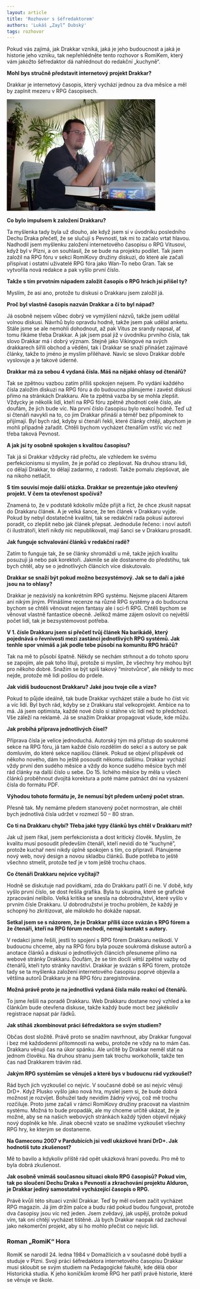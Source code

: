 ```yaml
---
layout: article
title: 'Rozhovor s šéfredaktorem'
authors: 'Lukáš „Zayl“ Dubský'
tags: rozhovor
---
```


Pokud vás zajímá, jak Drakkar vzniká, jaká je jeho budoucnost a jaká je historie jeho vzniku, tak nepřehlédněte tento rozhovor s RomiKem, který vám jakožto šéfredaktor dá nahlédnout do redakční „kuchyně“.

**Mohl bys stručně představit internetový projekt Drakkar?**

Drakkar je internetový časopis, který vychází jednou za dva měsíce a měl by zaplnit mezeru v RPG časopisech.

![](/5/romik.jpg)

**Co bylo impulsem k založení Drakkaru?**

Ta myšlenka tady byla už dlouho, ale když jsem si v úvodníku posledního Dechu Draka přečetl, že se slučují s Pevností, tak mi to začalo vrtat hlavou. Nadhodil jsem myšlenku založení internetového časopisu o RPG Vitusovi, když byl v Plzni, a on souhlasil, že se bude na projektu podílet. Tak jsem založil na RPG fóru v sekci RomiKovy družiny diskuzi, do které ale začali přispívat i ostatní uživatelé RPG fóra jako Wan-To nebo Gran. Tak se vytvořila nová redakce a pak vyšlo první číslo.

**Takže s tím prvotním nápadem založit časopis o RPG hrách jsi přišel ty?**

Myslím, že asi ano, protože tu diskusi o Drakkaru jsem založil já.

**Proč byl vlastně časopis nazván Drakkar a čí to byl nápad?**

Já osobně nejsem vůbec dobrý ve vymýšlení názvů, takže jsem udělal volnou diskusi. Návrhů bylo opravdu hodně, takže jsem pak udělal anketu. Stále jsme se ale nemohli dohodnout, až pak Vitus ze srandy napsal, ať tomu říkáme třeba Drakkar. A jak jsem psal již v úvodníku prvního čísla, tak slovo Drakkar má i dobrý význam. Stejně jako Vikingové na svých drakkarech šířili obchod a vědění, tak i Drakkar se snaží přinášet zajímavé články, takže to jméno je myslím přiléhavé. Navíc se slovo Drakkar dobře vyslovuje a je takové úderné.

**Drakkar má za sebou 4 vydaná čísla. Máš na nějaké ohlasy od čtenářů?**

Tak se zpětnou vazbou zatím příliš spokojen nejsem. Po vydání každého čísla založím diskuzi na RPG fóru a do budoucna plánujeme i zavést diskusi přímo na stránkách Drakkaru. Ale ta zpětná vazba by se mohla zlepšit. Vždycky je několik lidí, kteří na RPG fóru zpětně zhodnotí celé číslo, ale doufám, že jich bude víc. Na první číslo časopisu bylo reakcí hodně. Teď už si čtenáři navykli na to, co jim Drakkar přináší a téměř bez připomínek to přijímají. Byl bych rád, kdyby si čtenáři řekli, které články chtějí, abychom je mohli případně zařadit. Chtěli bychom vycházet čtenářům vstříc víc než třeba taková Pevnost.

**A jak jsi ty osobně spokojen s kvalitou časopisu?**

Tak já si Drakkar vždycky rád přečtu, ale vzhledem ke svému perfekcionismu si myslím, že je pořád co zlepšovat. Na druhou stranu lidi, co dělají Drakkar, to dělají zadarmo, z radosti. Takže pomalu zlepšovat, ale na nikoho netlačit.

**S tím souvisí moje další otázka. Drakkar se prezentuje jako otevřený projekt. V čem ta otevřenost spočívá?**

Znamená to, že v podstatě kdokoliv může přijít a říct, že chce zkusit napsat do Drakkaru článek. A je velká šance, že ten článek v Drakkaru vyjde. Pokud by nebyl dostatečně kvalitní, tak se redakční rada pokusí autorovi poradit, co zlepšit nebo jak článek přepsat. Jednoduše řečeno: i noví autoři či ilustrátoři, kteří nikdy nic nepublikovali, mají šanci se v Drakkaru prosadit.

**Jak funguje schvalování článků v redakční radě?**

Zatím to funguje tak, že se články shromáždí u mě, takže jejich kvalitu posuzuji já nebo pak korektoři. Jakmile se ale dostaneme do předstihu, tak bych chtěl, aby se o jednotlivých článcích více diskutovalo.

**Drakkar se snaží být pokud možno bezsystémový. Jak se to daří a jaké jsou na to ohlasy?**

Drakkar je nezávislý na konkrétním RPG systému. Nejsme placeni Altarem ani nikým jiným. Přinášíme recenze na různé RPG systémy a do budoucna bychom se chtěli věnovat nejen fantasy ale i sci-fi RPG. Chtěli bychom se věnovat vlastně fantastice obecně. Jelikož máme zájem oslovit co největší počet lidí, tak je bezsystémovost potřeba.

**V 1\. čísle Drakkaru jsem si přečetl tvůj článek Na barikádě, který pojednává o řevnivosti mezi zastánci jednotlivých RPG systémů. Jak tenhle spor vnímáš a jak podle tebe působí na komunitu RPG hráčů?**

Tak na mě to působí špatně. Někdy se nechám strhnout a do tohoto sporu se zapojím, ale pak toho lituji, protože si myslím, že všechny hry mohou být pro někoho dobré. Snažím se být spíš takový “mírotvůrce”, ale někdy to moc nejde, protože mě lidi pošlou do prdele.

**Jak vidíš budoucnost Drakkaru? Jaké jsou tvoje cíle a vize?**

Pokud to půjde ideálně, tak bude Drakkar vycházet stále a bude ho číst víc a víc lidí. Byl bych rád, kdyby se z Drakkaru stal velkoprojekt. Ambice na to má. Já jsem optimista, každé nové číslo si stáhne víc lidí než to předchozí. Vše záleží na reklamě. Já se snažím Drakkar propagovat všude, kde můžu.

**Jak probíhá příprava jednotlivých čísel?**

Příprava čísla je velice jednoduchá. Autorský tým má přístup do soukromé sekce na RPG fóru, já tam každé číslo rozdělím do sekcí a s autory se pak domluvím, do které sekce napíšou článek. Pokud se objeví příspěvek od někoho nového, dám ho ještě posoudit někomu dalšímu. Drakkar vychází vždy první den sudého měsíce a vždy do konce sudého měsíce bych měl rád články na další číslo u sebe. Do 15\. lichého měsíce by měla u všech článků proběhnout dvojitá korektura a poté máme patnáct dní na vysázení čísla do formátu PDF.

**Výhodou tohoto formátu je, že nemusí být předem určený počet stran.**

Přesně tak. My nemáme předem stanovený počet normostran, ale chtěl bych jednotlivá čísla udržet v rozmezí 50 – 80 stran.

**Co ti na Drakkaru chybí? Třeba jaké typy článků bys chtěl v Drakkaru mít?**

Jak už jsem říkal, jsem perfekcionista a dost kritický člověk. Myslím, že kvalitu musí posoudit především čtenáři, kteří nevidí do té “kuchyně”, protože kuchař není nikdy úplně spokojen s tím, co připravil. Plánujeme nový web, nový design a novou skladbu článků. Bude potřeba to ještě všechno stmelit, protože teď je v tom ještě trochu chaos.

**Co čtenáři Drakkaru nejvíce vyčítají?**

Hodně se diskutuje nad povídkami, zda do Drakkaru patří či ne. V době, kdy vyšlo první číslo, se dost řešila grafika. Byla tu skupina, které se grafické zpracování nelíbilo. Velká kritika se snesla na dobrodružství, které vyšlo v prvním čísle Drakkaru. U dobrodružství je trochu problém, že každý je schopný ho zkritizovat, ale málokdo ho dokáže napsat.

**Setkal jsem se s názorem, že je Drakkar příliš úzce svázán s RPG fórem a že čtenáři, kteří na RPG fórum nechodí, nemají kontakt s autory.**

V redakci jsme řešili, jestli to spojení s RPG fórem Drakkaru neškodí. V budoucnu chceme, aby na RPG fóru byla pouze soukromá diskuse autorů a anotace článků a diskusi o jednotlivých článcích přesuneme přímo na webové stránky Drakkaru. Doufám, že se tím docílí větší zpětné vazby od čtenářů, kteří tyto stránky navštíví. Drakkar je svázán s RPG fórem, protože tady se ta myšlenka založení internetového časopisu poprvé objevila a většina autorů Drakkaru je na RPG fóru zaregistrována.

**Možná právě proto je na jednotlivá vydaná čísla málo reakcí od čtenářů.**

To jsme řešili na poradě Drakkaru. Web Drakkaru dostane nový vzhled a ke článkům bude otevřena diskuse, takže každý bude moct bez jakékoliv registrace napsat pár řádků.

**Jak stíháš zkombinovat práci šéfredaktora se svým studiem?**

Občas dost složitě. Právě proto se snažím navrhnout, aby Drakkar fungoval i bez mé každodenní přítomnosti na webu, protože ne vždy na to mám čas. Drakkaru věnuji čas na úkor spánku. Ale určitě by Drakkar neměl stát na jednom člověku. Na druhou stranu jsem tak trochu workoholik, takže ten čas nad Drakkarem trávím rád.

**Jakým RPG systémům se věnuješ a které bys v budoucnu rád vyzkoušel?**

Rád bych jich vyzkoušel co nejvíc. V současné době se asi nejvíc věnuji DrD+. Když Plusko vyšlo jako nová hra, myslel jsem si, že bude dobrá možnost je rozvíjet. Bohužel tady nevidím žádný vývoj, což mě trochu rozčiluje. Proto jsme začali v rámci RomiKovy družiny pracovat na vlastním systému. Možná to bude propadák, ale my chceme určitě ukázat, že je možné, aby se na našich webových stránkách každý týden objevil nějaký nový doplněk ke hře. Jinak obecně vzato se snažíme vyzkoušet všechny RPG hry, ke kterým se dostaneme.

**Na Gameconu 2007 v Pardubicích jsi vedl ukázkové hraní DrD+. Jak hodnotíš tuto zkušenost?**

Mě to bavilo a kdykoliv příště rád opět ukázková hraní povedu. Pro mě to byla dobrá zkušenost.

**Jak osobně vnímáš současnou situaci okolo RPG časopisů? Pokud vím, tak po sloučení Dechu Draka s Pevností a zkrachování projektu Alduron, je Drakkar jediný samostatně vycházející časopis o RPG.**

Právě kvůli této situaci vznikl Drakkar. Teď by měl ovšem začít vycházet RPG magazín. Já jim držím palce a budu rád pokud budou fungovat, protože dva časopisy jsou víc než jeden. Jsem zvědavý, jak uspějí, protože pokud vím, tak oni chtějí vycházet tištěně. Já bych Drakkar naopak rád zachoval jako nekomerční projekt, aby si ho mohlo přečíst co nejvíc lidí.

### Roman „RomiK“ Hora  

RomiK se narodil 24\. ledna 1984 v Domažlicích a v současné době bydlí a studuje v Plzni. Svoji práci šéfredaktora internetového časopisu Drakkar musí skloubit se svým studiem na Pedagogické fakultě, kde dělá obor Historická studia. K jeho koníčkům kromě RPG her patří právě historie, které se věnuje ve škole.
